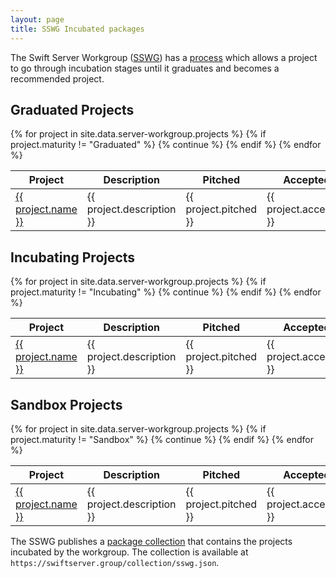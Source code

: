 ```yaml
---
layout: page
title: SSWG Incubated packages
---
```


The Swift Server Workgroup ([SSWG](/sswg/)) has a [process](/sswg/incubation-process.html) which allows a project to go through incubation stages until it graduates and becomes a recommended project.

## Graduated Projects

<table>
  <thead>
    <tr>
      <th>Project</th>
      <th>Description</th>
      <th>Pitched</th>
      <th>Accepted</th>
    </tr>
  </thead>
  <tbody>
    {% for project in site.data.server-workgroup.projects %}
    {% if project.maturity != "Graduated" %}
      {% continue %}
    {% endif %}
    <tr>
      <td><a href="{{ project.url }}">{{ project.name }}</a></td>
      <td>{{ project.description }}</td>
      <td>{{ project.pitched }}</td>
      <td>{{ project.accepted }}</td>
    </tr>
    {% endfor %}
  </tbody>
</table>

## Incubating Projects

<table>
  <thead>
    <tr>
      <th>Project</th>
      <th>Description</th>
      <th>Pitched</th>
      <th>Accepted</th>
    </tr>
  </thead>
  <tbody>
    {% for project in site.data.server-workgroup.projects %}
    {% if project.maturity != "Incubating" %}
      {% continue %}
    {% endif %}
    <tr>
      <td><a href="{{ project.url }}">{{ project.name }}</a></td>
      <td>{{ project.description }}</td>
      <td>{{ project.pitched }}</td>
      <td>{{ project.accepted }}</td>
    </tr>
    {% endfor %}
  </tbody>
</table>

## Sandbox Projects

<table>
  <thead>
    <tr>
      <th>Project</th>
      <th>Description</th>
      <th>Pitched</th>
      <th>Accepted</th>
    </tr>
  </thead>
  <tbody>
    {% for project in site.data.server-workgroup.projects %}
    {% if project.maturity != "Sandbox" %}
      {% continue %}
    {% endif %}
    <tr>
      <td><a href="{{ project.url }}">{{ project.name }}</a></td>
      <td>{{ project.description }}</td>
      <td>{{ project.pitched }}</td>
      <td>{{ project.accepted }}</td>
    </tr>
    {% endfor %}
  </tbody>
</table>

The SSWG publishes a [package collection](/blog/package-collections/) that contains the projects incubated by the workgroup. The collection is available at `https://swiftserver.group/collection/sswg.json`.

